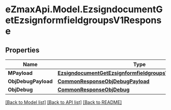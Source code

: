 
# eZmaxApi.Model.EzsigndocumentGetEzsignformfieldgroupsV1Response

## Properties

Name | Type | Description | Notes
------------ | ------------- | ------------- | -------------
**MPayload** | [**EzsigndocumentGetEzsignformfieldgroupsV1ResponseMPayload**](EzsigndocumentGetEzsignformfieldgroupsV1ResponseMPayload.md) |  | 
**ObjDebugPayload** | [**CommonResponseObjDebugPayload**](CommonResponseObjDebugPayload.md) |  | [optional] 
**ObjDebug** | [**CommonResponseObjDebug**](CommonResponseObjDebug.md) |  | [optional] 

[[Back to Model list]](../README.md#documentation-for-models)
[[Back to API list]](../README.md#documentation-for-api-endpoints)
[[Back to README]](../README.md)

